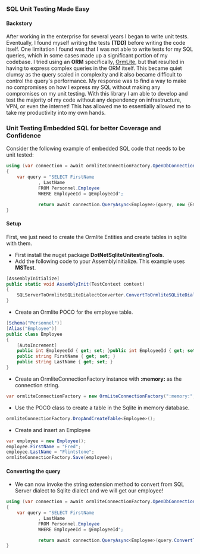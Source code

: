 ### SQL Unit Testing Made Easy

#### Backstory

After working in the enterprise for several years I began to write unit tests.  Eventually, I found myself writing 
the tests **(TDD)** before writing the code itself.  One limitation I found was that I was not able to write tests for my
SQL queries, which in some cases made up a significant portion of my codebase.  I tried using an **ORM** specifically, [OrmLite](https://ormlite.com/),
but that resulted in having to express complex queries in the ORM itself.  This became quiet clumsy as the query scaled in complexity and it also
became difficult to control the query's performance.  My response was to find a way to make no compromises on how I express my SQL without making
any compromises on my unit testing.  With this library I am able to develop and test the majority of my code without any dependency on infrastructure,
VPN, or even the internet!  This has allowed me to essentially allowed me to take my productivity into my own hands.

###  Unit Testing Embedded SQL for better Coverage and Confidence

Consider the following example of embedded SQL code that needs to be unit tested:

```csharp
using (var connection = await ormliteConnectionFactory.OpenDbConnectionAsync())
{
	var query = "SELECT FirstName
			, LastName
			FROM Personnel.Employee
			WHERE EmployeeId = @EmployeeId";

			return await connection.QueryAsync<Employee>(query, new {EmployeeId = employeeId});
}						
```

#### Setup

First, we just need to create the Ormlite Entities and create tables in sqlite with them.

* First install the nuget package **DotNetSqliteUnitestingTools**.
* Add the following code to your AssemblyInitialize.  This example uses **MSTest**.

```csharp
[AssemblyInitialize]
public static void AssemblyInit(TestContext context)
{
	SQLServerToOrmliteSQLiteDialectConverter.ConvertToOrmliteSQLiteDialect = true;
}
```

* Create an Ormlite POCO for the employee table.

```csharp
[Schema("Personnel")]
[Alias("Employee")]
public class Employee
{
	[AutoIncrement]
	public int EmployeeId { get; set; }public int EmployeeId { get; set; }
	public string FirstName { get; set; }
	public string LastName { get; set; }	
}
```

* Create an OrmliteConnectionFactory instance with **:memory:** as the connection string.

```csharp
var ormliteConnectionFactory = new OrmLiteConnectionFactory(":memory:", SqliteDialect.Provider));
```

* Use the POCO class to create a table in the Sqlite in memory database.

```csharp
ormliteConnectionFactory.DropAndCreateTable<Employee>();
```

* Create and insert an Employee

```csharp
var employee = new Employee();
employee.FirstName = "Fred";
employee.LastName = "Flintstone";
ormliteConnectionFactory.Save(employee);
```

#### Converting the query

* We can now invoke the string extension method to convert from SQL Server dialect to Sqlite dialect and we will get our employee!

```csharp
using (var connection = await ormliteConnectionFactory.OpenDbConnectionAsync())
{
	var query = "SELECT FirstName
			, LastName
			FROM Personnel.Employee
			WHERE EmployeeId = @EmployeeId";

			return await connection.QueryAsync<Employee>(query.ConvertToOrmliteSQLiteDialect(), new {EmployeeId = employeeId});
}						
```
